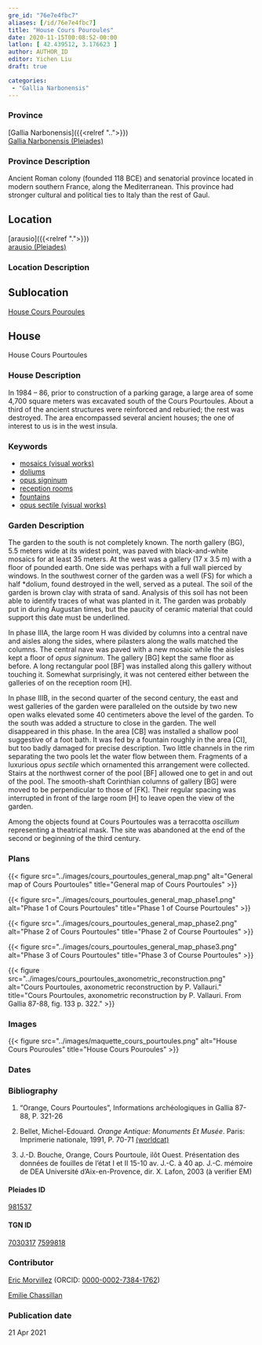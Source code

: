 ```yaml
---
gre_id: "76e7e4fbc7"
aliases: [/id/76e7e4fbc7]
title: "House Cours Pouroules"
date: 2020-11-15T00:08:52-00:00
latlon: [ 42.439512, 3.176623 ]
author: AUTHOR_ID
editor: Yichen Liu
draft: true

categories:
 - "Gallia Narbonensis"
---
```


### Province

[Gallia Narbonensis]({{<relref "..">}}) \
[Gallia Narbonensis (Pleiades)](https://pleiades.stoa.org/places/981537)

### Province Description

Ancient Roman colony (founded 118 BCE) and senatorial province located in modern southern France, along the Mediterranean. This province had stronger cultural and political ties to Italy than the rest of Gaul.

## Location

[arausio]({{<relref ".">}}) \
[arausio (Pleiades)](https://pleiades.stoa.org/places/148054)

### Location Description

<!--### Location Description-->

<!-- LEAVE THIS BLANK FOR NOW -->

## Sublocation

[House Cours Pouroules](#)

<!--### Sublocation Description-->

<!-- DESCRIPTION -->

## House

House Cours Pourtoules


### House Description

In 1984 – 86, prior to construction of a parking garage, a large area of some 4,700 square meters was excavated south of the Cours Pourtoules. About a third of the ancient structures were reinforced and reburied; the rest was destroyed. The area encompassed  several ancient houses;  the one of interest to us is in the west insula.



### Keywords

- [mosaics (visual works)](http://vocab.getty.edu/page/aat/300015342)
- [doliums](http://vocab.getty.edu/page/aat/300400601)
- [opus signinum](http://vocab.getty.edu/page/aat/300379969)
- [reception rooms](http://vocab.getty.edu/page/aat/300077176)
- [fountains](http://vocab.getty.edu/page/aat/300006179)
- [opus sectile (visual works)](http://vocab.getty.edu/page/aat/300254462)



### Garden Description

The garden to the south is not completely known. The north gallery (BG), 5.5 meters wide at its widest point, was paved with black-and-white mosaics for at least 35 meters. At the west was a gallery (17 x  3.5 m)  with a floor of pounded earth.  One side was perhaps with a full wall pierced by windows.  In the southwest corner of the garden was a well (FS) for which a half *dolium, found destroyed in the well, served as a puteal. The soil of the garden is brown clay with strata of sand. Analysis of this soil has not been able to identify traces of what was planted in it. The garden was probably put in during Augustan times, but the paucity of ceramic material that could support this date must be underlined.

In phase IIIA, the large room H was divided by columns into a central nave and aisles along the sides, where pilasters along the walls matched the columns. The central nave was paved with a new mosaic while the aisles kept a floor of *opus signinum*. The gallery [BG] kept the same floor as before.   A long rectangular pool [BF] was installed along this gallery without touching it. Somewhat surprisingly, it was not centered either between the galleries of on the reception room [H].

In phase IIIB, in the second quarter of the second century, the east and west galleries of the garden  were paralleled on the outside by two new open walks elevated some 40 centimeters above the level of the garden.  To the south was added a structure to close in the garden.  The well disappeared in this phase.  In the area [CB] was installed a shallow pool suggestive of a foot bath. It was fed by a fountain roughly in the area [CI], but too badly damaged for precise description. Two little channels in the rim separating the  two pools let the water flow between them.  Fragments of a luxurious *opus sectile* which ornamented this arrangement were collected.  Stairs at the northwest corner of the pool [BF] allowed one to get in and out of the pool.  The smooth-shaft Corinthian columns of gallery [BG] were moved to be perpendicular to those of [FK].  Their regular spacing was interrupted in front of the large room [H] to leave open the view of the garden.

Among the objects found at Cours Pourtoules was a terracotta *oscillum* representing a theatrical mask. The site was abandoned at the end of the second or beginning of the third century.





### Plans


{{< figure src="../images/cours_pourtoules_general_map.png" alt="General map of Cours Pourtoules" title="General map of Cours Pourtoules" >}}

{{< figure src="../images/cours_pourtoules_general_map_phase1.png" alt="Phase 1 of Cours Pourtoules" title="Phase 1 of Course Pourtoules" >}}

{{< figure src="../images/cours_pourtoules_general_map_phase2.png" alt="Phase 2 of Cours Pourtoules" title="Phase 2 of Course Pourtoules" >}}

{{< figure src="../images/cours_pourtoules_general_map_phase3.png" alt="Phase 3 of Cours Pourtoules" title="Phase 3 of Course Pourtoules" >}}

{{< figure src="../images/cours_pourtoules_axonometric_reconstruction.png" alt="Cours Pourtoules, axonometric reconstruction by  P. Vallauri." title="Cours Pourtoules, axonometric reconstruction by  P. Vallauri. From Gallia 87-88, fig. 133 p. 322." >}}



### Images

{{< figure src="../images/maquette_cours_pourtoules.png" alt="House Cours Pouroules" title="House Cours Pouroules" >}}



### Dates






### Bibliography

1.  “Orange, Cours Pourtoules”, Informations archéologiques in Gallia 87-88, P. 321-26

2. Bellet, Michel-Edouard. *Orange Antique: Monuments Et Musée*. Paris: Imprimerie nationale, 1991, P. 70-71 [(worldcat)](http://www.worldcat.org/oclc/24832885)

2. J.-D. Bouche, Orange, Cours Pourtoule, ilôt Ouest. Présentation des données de fouilles de l’état I et II 15-10 av. J.-C. à 40 ap. J.-C. mémoire de DEA Université d’Aix-en-Provence, dir. X. Lafon, 2003 (à verifier EM)

#### Pleiades ID

[981537](https://pleiades.stoa.org/places/981537)

#### TGN ID

[7030317](http://vocab.getty.edu/page/tgn/7030317)
[7599818](http://vocab.getty.edu/page/tgn/7599818)

### Contributor

[Eric Morvillez](link) (ORCID: [0000-0002-7384-1762](https://orcid.org/0000-0002-7384-1762))

[Emilie Chassillan](link)
### Publication date


21 Apr 2021

<!--### Related articles-->

<!-- Links to other related articles. Leave blank for now -->